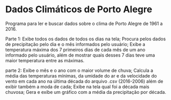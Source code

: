 # Dados Climáticos de Porto Alegre
Programa para ler e buscar dados sobre o clima de Porto Alegre de 1961 a 2016.

Parte 1: Exibe todos os dados de todos os dias na tela; 
         Procura pelos dados de precipitação pelo dia e o mês informados pelo usuário; 
         Exibe a temperatura máxima dos 7 primeiros dias de cada mês de um ano informado pelo usuário, além de mostrar quais desses 7 dias teve uma maior temperatura entre as máximas.
         
    
parte 2: Exibe o mês e o ano com o maior volume de chuva;
         Calcula a média das temperaturas mínimas, da umidade do ar e da velocidade do vento em cada ano na última década do arquivo .csv (2016-2006) além de exibir também a moda de cada;
         Exibe na tela qual foi a década mais chuvosa;
         Gera e exibe um gráfico com a média da precipitação por década.

